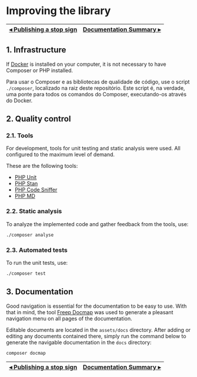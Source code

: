 # Improving the library

[◂ Publishing a stop sign](10-publishing-a-stop-sign.md) | [Documentation Summary ▸](index.md)
-- | --

## 1. Infrastructure

If [Docker](https://www.docker.com/) is installed on your computer, it is not necessary to have Composer or PHP installed.

Para usar o Composer e as bibliotecas de qualidade de código, use o script `./composer`, localizado na raiz deste repositório. Este script é, na verdade, uma ponte para todos os comandos do Composer, executando-os através do Docker.

## 2. Quality control

### 2.1. Tools

For development, tools for unit testing and static analysis were used. All configured to the maximum level of demand.

These are the following tools:

- [PHP Unit](https://phpunit.de)
- [PHP Stan](https://phpstan.org)
- [PHP Code Sniffer](https://github.com/squizlabs/PHP_CodeSniffer)
- [PHP MD](https://phpmd.org)

### 2.2. Static analysis

To analyze the implemented code and gather feedback from the tools, use:

```bash
./composer analyse
```

### 2.3. Automated tests

To run the unit tests, use:

```bash
./composer test
```

## 3. Documentation

Good navigation is essential for the documentation to be easy to use. With that in mind, the tool [Freep Docmap](https://github.com/ricardopedias/freep-docmap) was used to generate a pleasant navigation menu on all pages of the documentation.

Editable documents are located in the `assets/docs` directory. After adding or editing any documents contained there, simply run the command below to generate the navigable documentation in the `docs` directory:

```bash
composer docmap
```

[◂ Publishing a stop sign](10-publishing-a-stop-sign.md) | [Documentation Summary ▸](index.md)
-- | --
